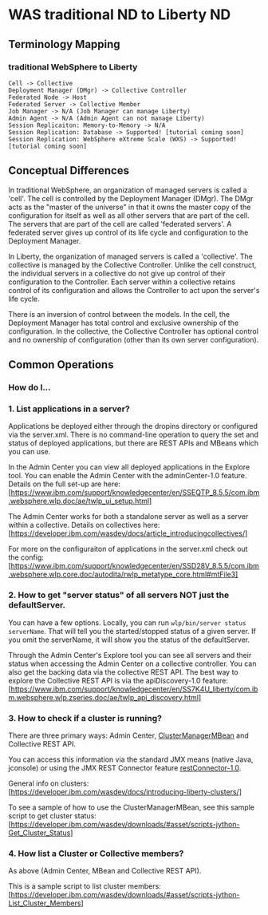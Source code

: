 # WAS traditional ND to Liberty ND

## Terminology Mapping
### traditional WebSphere to Liberty

```
Cell -> Collective
Deployment Manager (DMgr) -> Collective Controller
Federated Node -> Host
Federated Server -> Collective Member
Job Manager -> N/A (Job Manager can manage Liberty)
Admin Agent -> N/A (Admin Agent can not manage Liberty)
Session Replicaiton: Memory-to-Memory -> N/A
Session Replication: Database -> Supported! [tutorial coming soon]
Session Replication: WebSphere eXtreme Scale (WXS) -> Supported! [tutorial coming soon]
```


## Conceptual Differences

In traditional WebSphere, an organization of managed servers is called a 'cell'. The cell is controlled by the Deployment Manager (DMgr). The DMgr acts as the "master of the universe" in that it owns the master copy of the configuration for itself as well as all other servers that are part of the cell. The servers that are part of the cell are called 'federated servers'. A federated server gives up control of its life cycle and configuration to the Deployment Manager.

In Liberty, the organization of managed servers is called a 'collective'. The collective is managed by the Collective Controller. Unlike the cell construct, the individual servers in a collective do not give up control of their configuration to the Controller. Each server within a collective retains control of its configuration and allows the Controller to act upon the server's life cycle.

There is an inversion of control between the models. In the cell, the Deployment Manager has total control and exclusive ownership of the configuration. In the collective, the Collective Controller has optional control and no ownership of configuration (other than its own server configuration).

## Common Operations

### How do I...

### 1. List applications in a server?

Applications be deployed either through the dropins directory or configured via the server.xml. There is no command-line operation to query the set and status of deployed applications, but there are REST APIs and MBeans which you can use.

In the Admin Center you can view all deployed applications in the Explore tool. You can enable the Admin Center with the adminCenter-1.0 feature. Details on the full set-up are here: [https://www.ibm.com/support/knowledgecenter/en/SSEQTP_8.5.5/com.ibm.websphere.wlp.doc/ae/twlp_ui_setup.html]

The Admin Center works for both a standalone server as well as a server within a collective. Details on collectives here: [https://developer.ibm.com/wasdev/docs/article_introducingcollectives/]

For more on the configuraiton of applications in the server.xml check out the config:
[https://www.ibm.com/support/knowledgecenter/en/SSD28V_8.5.5/com.ibm.websphere.wlp.core.doc/autodita/rwlp_metatype_core.html#mtFile3]



### 2. How to get "server status" of all servers NOT just the defaultServer.

You can have a few options. Locally, you can run `wlp/bin/server status serverName`. That will tell you the started/stopped status of a given server. If you omit the serverName, it will show you the status of the defaultServer.

Through the Admin Center's Explore tool you can see all servers and their status when accessing the Admin Center on a collective controller. You can also get the backing data via the collective REST API. The best way to explore the Collective REST API is via the apiDiscovery-1.0 feature: [https://www.ibm.com/support/knowledgecenter/en/SS7K4U_liberty/com.ibm.websphere.wlp.zseries.doc/ae/twlp_api_discovery.html]


### 3. How to check if a cluster is running?

There are three primary ways: Admin Center, [ClusterManagerMBean](https://www.ibm.com/support/knowledgecenter/beta/SSHR6W/com.ibm.websphere.javadoc.liberty.doc/com.ibm.websphere.appserver.api.collectiveController_1.5-javadoc/com/ibm/websphere/collective/controller/class-use/ClusterManagerMBean.html) and Collective REST API.

You can access this information via the standard JMX means (native Java, jconsole) or using the JMX REST Connector feature [restConnector-1.0](https://www.ibm.com/support/knowledgecenter/en/SSAW57_8.5.5/com.ibm.websphere.wlp.nd.doc/ae/rwlp_feature_restConnector-1.0.html). 

General info on clusters: [https://developer.ibm.com/wasdev/docs/introducing-liberty-clusters/]

To see a sample of how to use the ClusterManagerMBean, see this sample script to get cluster status: [https://developer.ibm.com/wasdev/downloads/#asset/scripts-jython-Get_Cluster_Status]

### 4. How list a Cluster or Collective members?

As above (Admin Center, MBean and Collective REST API). 

This is a sample script to list cluster members: [https://developer.ibm.com/wasdev/downloads/#asset/scripts-jython-List_Cluster_Members]


